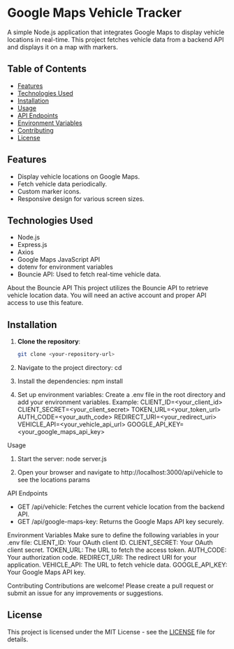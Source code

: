 # Google Maps Vehicle Tracker

A simple Node.js application that integrates Google Maps to display vehicle locations in real-time. This project fetches vehicle data from a backend API and displays it on a map with markers.

## Table of Contents

- [Features](#features)
- [Technologies Used](#technologies-used)
- [Installation](#installation)
- [Usage](#usage)
- [API Endpoints](#api-endpoints)
- [Environment Variables](#environment-variables)
- [Contributing](#contributing)
- [License](#license)

## Features

- Display vehicle locations on Google Maps.
- Fetch vehicle data periodically.
- Custom marker icons.
- Responsive design for various screen sizes.

## Technologies Used

- Node.js
- Express.js
- Axios
- Google Maps JavaScript API
- dotenv for environment variables
- Bouncie API: Used to fetch real-time vehicle data.

About the Bouncie API
This project utilizes the Bouncie API to retrieve vehicle location data. You will need an active account and proper API access to use this feature.

## Installation

1. **Clone the repository**:

   ```bash
   git clone <your-repository-url>

2. Navigate to the project directory:
cd <your-project-directory>

3. Install the dependencies:
npm install

4. Set up environment variables: Create a .env file in the root directory and add your environment variables. Example:
CLIENT_ID=<your_client_id>
CLIENT_SECRET=<your_client_secret>
TOKEN_URL=<your_token_url>
AUTH_CODE=<your_auth_code>
REDIRECT_URI=<your_redirect_uri>
VEHICLE_API=<your_vehicle_api_url>
GOOGLE_API_KEY=<your_google_maps_api_key>

Usage
1. Start the server:
node server.js

2. Open your browser and navigate to http://localhost:3000/api/vehicle to see the locations params

API Endpoints
- GET /api/vehicle: Fetches the current vehicle location from the backend API.
- GET /api/google-maps-key: Returns the Google Maps API key securely.

Environment Variables
Make sure to define the following variables in your .env file:
CLIENT_ID: Your OAuth client ID.
CLIENT_SECRET: Your OAuth client secret.
TOKEN_URL: The URL to fetch the access token.
AUTH_CODE: Your authorization code.
REDIRECT_URI: The redirect URI for your application.
VEHICLE_API: The URL to fetch vehicle data.
GOOGLE_API_KEY: Your Google Maps API key.

Contributing
Contributions are welcome! Please create a pull request or submit an issue for any improvements or suggestions.

## License

This project is licensed under the MIT License - see the [LICENSE](LICENSE) file for details.
